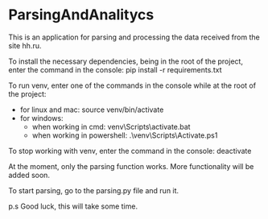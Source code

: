 # ParsingAndAnalitycs

This is an application for parsing and processing the data received from the site hh.ru.

To install the necessary dependencies, being in the root of the project, enter the command in the console:
pip install -r requirements.txt

To run venv, enter one of the commands in the console while at the root of the project:
- for linux and mac: source venv/bin/activate
- for windows:
     - when working in cmd: venv\Scripts\activate.bat
     - when working in powershell: .\venv\Scripts\Activate.ps1

To stop working with venv, enter the command in the console:
deactivate

At the moment, only the parsing function works. More functionality will be added soon.

To start parsing, go to the parsing.py file and run it. 

p.s Good luck, this will take some time.

